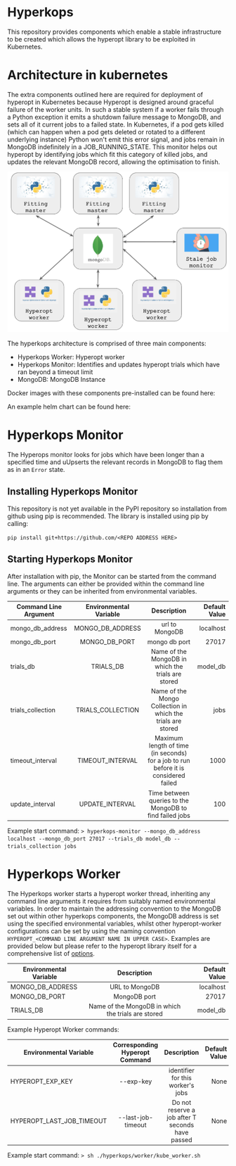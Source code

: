 # Hyperkops

This repository provides components which enable a stable infrastructure to be created which allows
the hyperopt library to be exploited in Kubernetes. 

# Architecture in kubernetes

The extra components outlined here are required for deployment of hyperopt in Kubernetes because 
Hyperopt is designed around graceful failure of the worker units. In such a stable system if a worker fails through 
a Python exception it emits a shutdown failure message to MongoDB, and sets all of it current jobs to a failed state. 
In Kubernetes, if a pod gets killed (which can happen when a pod gets deleted or rotated to a different underlying 
instance) Python won't emit this error signal, and jobs remain in MongoDB indefinitely in a JOB_RUNNING_STATE. 
This monitor helps out hyperopt by identifying jobs which fit this category of killed jobs, and updates the relevant 
MongoDB record, allowing the optimisation to finish.  

![ScreenShot](./img/architecture.png)

The hyperkops architecture is comprised of three main components:

* Hyperkops Worker: Hyperopt worker
* Hyperkops Monitor: Identifies and updates hyperopt trials which have ran beyond a timeout limit
* MongoDB: MongoDB Instance

Docker images with these components pre-installed can be found here:

An example helm chart can be found here:

# Hyperkops Monitor
The Hyperops monitor looks for jobs which have been longer than a specified time and uUpserts the relevant records
 in MongoDB to flag them as in an `Error` state. 

## Installing Hyperkops Monitor
This repository is not yet available in the PyPI repository so installation from github using pip is recommended.
The library is installed using pip by calling: 

`pip install git+https://github.com/<REPO ADDRESS HERE>`

## Starting Hyperkops Monitor

After installation with pip, the Monitor can be started from the command line. The arguments can either be provided within the
command line arguments or they can be inherited from environmental variables. 

|Command Line Argument | Environmental Variable | Description | Default Value| 
| -------------------- |:----------------------:|:-----------:|------------:|
|mongo_db_address | MONGO_DB_ADDRESS | url to MongoDB | localhost | 
|mongo_db_port | MONGO_DB_PORT| mongo db port | 27017| 
|trials_db | TRIALS_DB | Name of the MongoDB in which the trials are stored | model_db| 
|trials_collection | TRIALS_COLLECTION | Name of the Mongo Collection in which the trials are stored | jobs| 
|timeout_interval |TIMEOUT_INTERVAL | Maximum length of time (in seconds) for a job to run before it is considered failed | 1000| 
|update_interval |UPDATE_INTERVAL | Time between queries to the MongoDB to find failed jobs | 100| 

Example start command:
```> hyperkops-monitor --mongo_db_address localhost --mongo_db_port 27017 --trials_db model_db --trials_collection jobs```


# Hyperkops Worker
The Hyperkops worker starts a hyperopt worker thread, inheriting any command line arguments it requires from
suitably named environmental variables. In order to maintain the addressing convention to the MongoDB set out within
other hyperkops components, the MongoDB address is set using the specified environmental variables, whilst other
hyperopt-worker configurations can be set by using the naming convention 
`HYPEROPT_<COMMAND LINE ARGUMENT NAME IN UPPER CASE>`. Examples are provided below but please refer
 to the hyperopt library itself for a comprehensive list of  [options](https://github.com/hyperopt/hyperopt/blob/master/hyperopt/mongoexp.py). 

| Environmental Variable | Description | Default Value| 
|----------------------|:-----------:|------------:|
| MONGO_DB_ADDRESS | URL to MongoDB | localhost | 
| MONGO_DB_PORT| MongoDB port | 27017| 
| TRIALS_DB | Name of the MongoDB in which the trials are stored | model_db|

Example Hyperopt Worker commands:

| Environmental Variable | Corresponding Hyperopt Command | Description | Default Value| 
|----------------------|:--------------------------------:|:----------:|------------:|
| HYPEROPT_EXP_KEY| --exp-key | identifier for this worker's jobs | None |
| HYPEROPT_LAST_JOB_TIMEOUT| --last-job-timeout | Do not reserve a job after T seconds have passed | None |

Example start command:
```> sh ./hyperkops/worker/kube_worker.sh```


